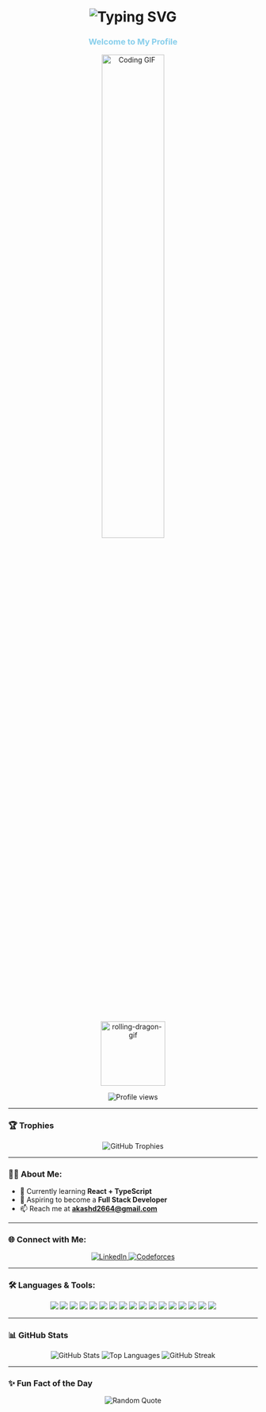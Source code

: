 <h1 align="center">
  <img src="https://readme-typing-svg.demolab.com?font=Fira+Code&weight=600&size=30&pause=500&color=0e75b6&center=true&vCenter=true&width=600&lines=Hi+%F0%9F%91%8B%2C+I'm+Akash+Das;IT+Undergraduate;Aspiring+Web+Developer;Passionate+Programmer;Full+Stack+Enthusiast" alt="Typing SVG" />
</h1>

<h3 align="center" style="color: skyblue">Welcome to My Profile</h3>

<div align="center">
  <img src="https://media.giphy.com/media/qgQUggAC3Pfv687qPC/giphy.gif" alt="Coding GIF" width="50%" style="border-radius:1rem" />
</div>

<div align="center">
  <img src="https://github.com/EliasAfara/EliasAfara/assets/39487200/23007ae3-8ef7-4957-a5a5-6d78efe02c03" alt="rolling-dragon-gif" height="130" />
</div>

<p align="center">
  <img src="https://komarev.com/ghpvc/?username=dasakash26&label=Profile%20views&color=0e75b6&style=flat" alt="Profile views" />
</p>

---

### 🏆 Trophies
<p align="center">
  <img src="https://github-profile-trophy.vercel.app/?username=dasakash26&theme=radical&margin-w=15&margin-h=15" alt="GitHub Trophies" />
</p>

---

### 🧑‍💻 About Me:
- 🌱 Currently learning **React + TypeScript**
- 🎯 Aspiring to become a **Full Stack Developer**
- 📫 Reach me at **akashd2664@gmail.com**

---

### 🌐 Connect with Me:
<p align="center">
  <a href="https://linkedin.com/in/dasakash26" target="_blank" rel="noreferrer">
    <img src="https://img.shields.io/badge/LinkedIn-%230077B5.svg?&style=for-the-badge&logo=linkedin&logoColor=white" alt="LinkedIn" />
  </a>
  <a href="https://codeforces.com/profile/dasakash26" target="_blank" rel="noreferrer">
    <img src="https://img.shields.io/badge/Codeforces-%23f16737.svg?&style=for-the-badge&logo=codeforces&logoColor=white" alt="Codeforces" />
  </a>
</p>

---

### 🛠 Languages & Tools:
<p align="center">
  <img src="https://img.shields.io/badge/HTML5-%23E34F26.svg?&style=for-the-badge&logo=html5&logoColor=white" />
  <img src="https://img.shields.io/badge/CSS3-%231572B6.svg?&style=for-the-badge&logo=css3&logoColor=white" />
  <img src="https://img.shields.io/badge/JavaScript-%23F7DF1E.svg?&style=for-the-badge&logo=javascript&logoColor=black" />
  <img src="https://img.shields.io/badge/Node.js-%23339933.svg?&style=for-the-badge&logo=node.js&logoColor=white" />
  <img src="https://img.shields.io/badge/Express.js-%23404D59.svg?&style=for-the-badge&logo=express&logoColor=white" />
  <img src="https://img.shields.io/badge/React-%2361DAFB.svg?&style=for-the-badge&logo=react&logoColor=black" />
  <img src="https://img.shields.io/badge/TypeScript-%23007ACC.svg?&style=for-the-badge&logo=typescript&logoColor=white" />
  <img src="https://img.shields.io/badge/C-%2300599C.svg?&style=for-the-badge&logo=c&logoColor=white" />
  <img src="https://img.shields.io/badge/C++-%2300599C.svg?&style=for-the-badge&logo=c%2B%2B&logoColor=white" />
  <img src="https://img.shields.io/badge/Arduino-%2300979D.svg?&style=for-the-badge&logo=arduino&logoColor=white" />
  <img src="https://img.shields.io/badge/Git-%23F05032.svg?&style=for-the-badge&logo=git&logoColor=white" />
  <img src="https://img.shields.io/badge/Linux-%23FCC624.svg?&style=for-the-badge&logo=linux&logoColor=black" />
  <img src="https://img.shields.io/badge/Material%20UI-%23008FFF.svg?&style=for-the-badge&logo=material-ui&logoColor=white" />
  <img src="https://img.shields.io/badge/Bootstrap-%237A1E99.svg?&style=for-the-badge&logo=bootstrap&logoColor=white" />
  <img src="https://img.shields.io/badge/Tailwind%20CSS-%06B6D4.svg?&style=for-the-badge&logo=tailwind-css&logoColor=white" />
  <img src="https://img.shields.io/badge/EJS-%23A91B4C.svg?&style=for-the-badge&logo=ejs&logoColor=white" />
  <img src="https://img.shields.io/badge/Postman-%23FF6C37.svg?&style=for-the-badge&logo=postman&logoColor=white" />
</p>

---

### 📊 GitHub Stats 

<p align="center">
  <img src="https://github-readme-stats.vercel.app/api?username=dasakash26&show_icons=true&theme=radical" alt="GitHub Stats" />
  <img src="https://github-readme-stats.vercel.app/api/top-langs/?username=dasakash26&layout=compact&theme=radical" alt="Top Languages" />
  <img src="https://github-readme-streak-stats.herokuapp.com/?user=dasakash26&theme=radical" alt="GitHub Streak" />
</p>

---

### ✨ Fun Fact of the Day
<p align="center">
  <img src="https://quotes-github-readme.vercel.app/api?type=horizontal&theme=cool" alt="Random Quote" />
</p>
